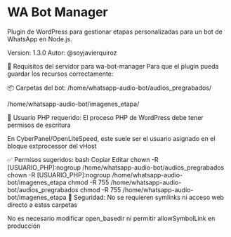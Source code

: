 # WA Bot Manager

Plugin de WordPress para gestionar etapas personalizadas para un bot de WhatsApp en Node.js.

Version: 1.3.0
Autor: @soyjavierquiroz


📁 Requisitos del servidor para wa-bot-manager
Para que el plugin pueda guardar los recursos correctamente:

📦 Carpetas del bot:
/home/whatsapp-audio-bot/audios_pregrabados/

/home/whatsapp-audio-bot/imagenes_etapa/

👤 Usuario PHP requerido:
El proceso PHP de WordPress debe tener permisos de escritura

En CyberPanel/OpenLiteSpeed, este suele ser el usuario asignado en el bloque extprocessor del vHost

✅ Permisos sugeridos:
bash
Copiar
Editar
chown -R [USUARIO_PHP]:nogroup /home/whatsapp-audio-bot/audios_pregrabados
chown -R [USUARIO_PHP]:nogroup /home/whatsapp-audio-bot/imagenes_etapa
chmod -R 755 /home/whatsapp-audio-bot/audios_pregrabados
chmod -R 755 /home/whatsapp-audio-bot/imagenes_etapa
🔐 Seguridad:
No se requieren symlinks ni acceso web directo a estas carpetas

No es necesario modificar open_basedir ni permitir allowSymbolLink en producción

